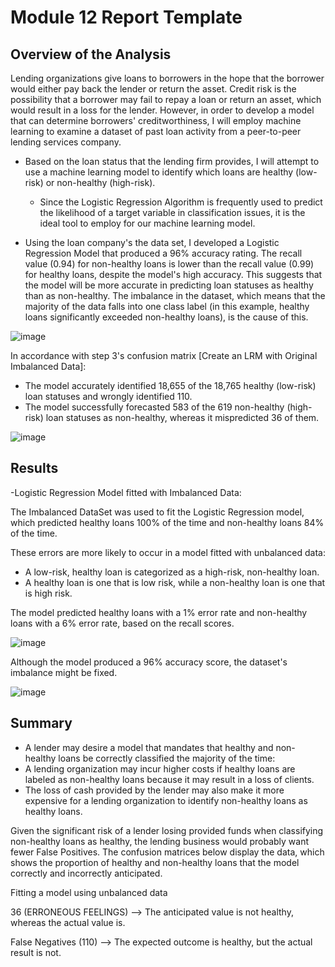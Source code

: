 # Module 12 Report Template

## Overview of the Analysis

Lending organizations give loans to borrowers in the hope that the borrower would either pay back the lender or return the asset. Credit risk is the possibility that a borrower may fail to repay a loan or return an asset, which would result in a loss for the lender. However, in order to develop a model that can determine borrowers' creditworthiness, I will employ machine learning to examine a dataset of past loan activity from a peer-to-peer lending services company.

- Based on the loan status that the lending firm provides, I will attempt to use a machine learning model to identify which loans are healthy (low-risk) or non-healthy (high-risk).
    - Since the Logistic Regression Algorithm is frequently used to predict the likelihood of a target variable in classification issues, it is the ideal tool to employ for our machine learning model.

- Using the loan company's the data set, I developed a Logistic Regression Model that produced a 96% accuracy rating. The recall value (0.94) for non-healthy loans is lower than the recall value (0.99) for healthy loans, despite the model's high accuracy. This suggests that the model will be more accurate in predicting loan statuses as healthy than as non-healthy. The imbalance in the dataset, which means that the majority of the data falls into one class label (in this example, healthy loans significantly exceeded non-healthy loans), is the cause of this.

![image](https://github.com/user-attachments/assets/4a730be4-b57e-44af-8cdc-8c09ed4a7b47)

In accordance with step 3's confusion matrix [Create an LRM with Original Imbalanced Data]:

- The model accurately identified 18,655 of the 18,765 healthy (low-risk) loan statuses and wrongly identified 110.
- The model successfully forecasted 583 of the 619 non-healthy (high-risk) loan statuses as non-healthy, whereas it mispredicted 36 of them.

![image](https://github.com/user-attachments/assets/ba185eee-af8b-4d53-a60c-405af20ed958)


## Results

-Logistic Regression Model fitted with Imbalanced Data:
                                           
The Imbalanced DataSet was used to fit the Logistic Regression model, which predicted healthy loans 100% of the time and non-healthy loans 84% of the time.

These errors are more likely to occur in a model fitted with unbalanced data:
- A low-risk, healthy loan is categorized as a high-risk, non-healthy loan.
- A healthy loan is one that is low risk, while a non-healthy loan is one that is high risk.

The model predicted healthy loans with a 1% error rate and non-healthy loans with a 6% error rate, based on the recall scores.

![image](https://github.com/user-attachments/assets/cc52cefa-8834-4a7c-8bf4-fbe944eac078)

Although the model produced a 96% accuracy score, the dataset's imbalance might be fixed.

![image](https://github.com/user-attachments/assets/68fcfe9c-7aaf-4915-894e-0132c2a45a7f)

## Summary

- A lender may desire a model that mandates that healthy and non-healthy loans be correctly classified the majority of the time:
- A lending organization may incur higher costs if healthy loans are labeled as non-healthy loans because it may result in a loss of clients.
- The loss of cash provided by the lender may also make it more expensive for a lending organization to identify non-healthy loans as healthy loans.

Given the significant risk of a lender losing provided funds when classifying non-healthy loans as healthy, the lending business would probably want fewer False Positives. The confusion matrices below display the data, which shows the proportion of healthy and non-healthy loans that the model correctly and incorrectly anticipated.

Fitting a model using unbalanced data

36 (ERRONEOUS FEELINGS) --> The anticipated value is not healthy, whereas the actual value is.

False Negatives (110) --> The expected outcome is healthy, but the actual result is not.
